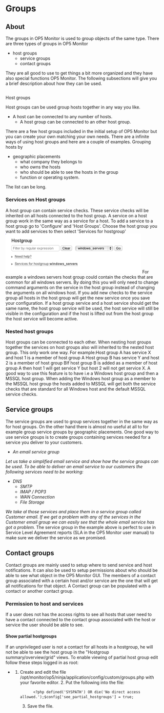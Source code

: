 # Groups

## About

The groups in OP5 Monitor is used to group objects of the same type. There are three types of groups in OP5 Monitor

- host groups
  - service groups
  - contact groups

They are all good to use to get things a bit more organized and they have also special functions OP5 Monitor.
The following subsections will give you a brief description about how they can be used.

##
Host groups

Host groups can be used group hosts together in any way you like.

- A host can be connected to any number of hosts.
  - A host group can be connected to an other host group.

There are a few host groups included in the initial setup of OP5 Monitor but you can create your own matching your own needs.
 There are a infinite ways of using host groups and here are a couple of examples.
 Grouping hosts by

- geographic placements
  - what company they belongs to
  - who owns the hosts
  - who should be able to see the hosts in the group
  - function or operating system.

The list can be long.

### Services on Host groups

A host group can contain service checks. These service checks will be inherited on all hosts connected to the host group.
 A service on a host group work in the same way as a service for a host.
 To add a service to a host group go to 'Configure' and 'Host Groups'. Choose the host group you want to add services to then select 'Services for hostgroup'
![](images/16482399/16679417.png)
 For example a windows servers host group could contain the checks that are common for all windows servers. By doing this you will only need to change command arguments on the service in the host group instead of changing the arguments on all windows host.
 If you add new checks to the service group all hosts in the host group will get the new service once you save your configuration.
 If a host group service and a host service should get the same name, the host group service will be used, the host service will still be visible in the configuration and if the host is lifted out from the host group the host service will become active.

### Nested host groups

Host groups can be connected to each other.
 When nesting host groups together the services on host groups also will inherited to the nested host group. This only work one way.
 For example:Host group A has service X and host 1 is a member of host group A Host group B has service Y and host 2 is a member of host group BIf host group B is added as a member of host group A then host 1 will get service Y but host 2 will not get service X.
 A good way to use this feature is to have i.e a Windows host group and then a MSSQL host group. When adding the Windows host group as a member to the MSSQL host group the hosts added to MSSQL will get both the service checks that are standard for all Windows host and the default MSSQL service checks.

## Service groups

The service groups are used to group services together in the same way as for host groups. On the other hand there is almost no useful at all to for example group service groups by geographic placements.
 One good way to use service groups is to create groups containing services needed for a service you deliver to your customers.

- *An email service group*

*Let us take a simplified email service and show how the service groups can be used.*
 *To be able to deliver an email service to our customers the following services need to be working:*

- *DNS*
  - *SMTP*
  - *IMAP / POP3*
  - *WAN Connection*
  - *File Storage*

*We take al those services and place them in a service group called Customer email.*
 *If we get a problem with any of the services in the Customer email group we can easily see that the whole email service has got a problem.*
 The service group in the example above is perfect to use in Service Level Agreement reports (SLA in the OP5 Monitor user manual) to make sure we deliver the service as we promised.

## Contact groups

Contact groups are mainly used to setup where to send service and host notifications. It can also be used to setup permissions about who should be able to see what object in the OP5 Monitor GUI.
 The members of a contact group associated with a certain host and/or service are the one that will get all notifications for that object.
 A Contact group can be populated with a contact or another contact group.

### Permission to host and services

If a user does not has the access rights to see all hosts that user need to have a contact connected to the contact group associated with the host or service the user should be able to see.

#### Show partial hostgroups

If an unprivileged user is not a contact for all hosts in a hostgroup, he will not be able to see the host group in the "Hostgroup summary/overview/grid" views.
 To enable viewing of partial host group edit follow these steps logged in as root:

- 1.  Create and edit the file /opt/monitor/op5/ninja/application/config/custom/groups.php with your favorite editor.
        2.  Put the following into the file:

                <?php defined('SYSPATH') OR die('No direct access allowed.');$config['see_partial_hostgroups'] = true;

        3.  Save the file.
